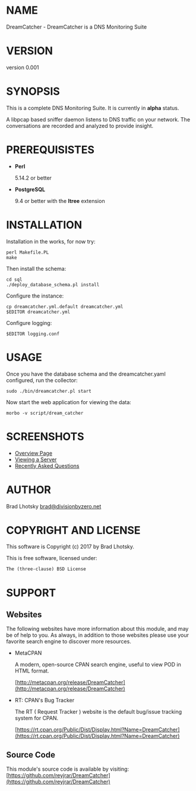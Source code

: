 # NAME

DreamCatcher - DreamCatcher is a DNS Monitoring Suite

# VERSION

version 0.001

# SYNOPSIS

This is a complete DNS Monitoring Suite.  It is currently in **alpha** status.

A libpcap based sniffer daemon listens to DNS traffic on your network.  The
conversations are recorded and analyzed to provide insight.

# PREREQUISISTES

- **Perl**

    5.14.2 or better

- **PostgreSQL**

    9.4 or better with the **ltree** extension

# INSTALLATION

Installation in the works, for now try:

    perl Makefile.PL
    make

Then install the schema:

    cd sql
    ./deploy_database_schema.pl install

Configure the instance:

    cp dreamcatcher.yml.default dreamcatcher.yml
    $EDITOR dreamcatcher.yml

Configure logging:

    $EDITOR logging.conf

# USAGE

Once you have the database schema and the dreamcatcher.yaml configured, run the collector:

    sudo ./bin/dreamcatcher.pl start

Now start the web application for viewing the data:

    morbo -v script/dream_catcher

# SCREENSHOTS

- [Overview Page](https://github.com/reyjrar/DreamCatcher/raw/master/examples/screenshots/0-main.png)
- [Viewing a Server](https://github.com/reyjrar/DreamCatcher/raw/master/examples/screenshots/1-server.png)
- [Recently Asked Questions](https://github.com/reyjrar/DreamCatcher/raw/master/examples/screenshots/3-questions.png)

# AUTHOR

Brad Lhotsky <brad@divisionbyzero.net>

# COPYRIGHT AND LICENSE

This software is Copyright (c) 2017 by Brad Lhotsky.

This is free software, licensed under:

    The (three-clause) BSD License

# SUPPORT

## Websites

The following websites have more information about this module, and may be of help to you. As always,
in addition to those websites please use your favorite search engine to discover more resources.

- MetaCPAN

    A modern, open-source CPAN search engine, useful to view POD in HTML format.

    [http://metacpan.org/release/DreamCatcher](http://metacpan.org/release/DreamCatcher)

- RT: CPAN's Bug Tracker

    The RT ( Request Tracker ) website is the default bug/issue tracking system for CPAN.

    [https://rt.cpan.org/Public/Dist/Display.html?Name=DreamCatcher](https://rt.cpan.org/Public/Dist/Display.html?Name=DreamCatcher)

## Source Code

This module's source code is available by visiting:
[https://github.com/reyjrar/DreamCatcher](https://github.com/reyjrar/DreamCatcher)
